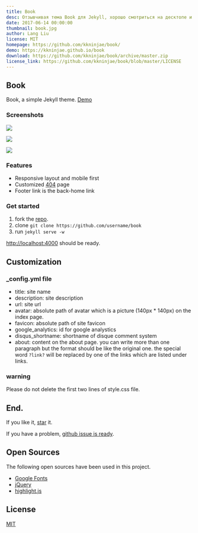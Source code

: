```yaml
---
title: Book
desc: Отзывчивая тема Book для Jekyll, хорошо смотриться на десктопе и мобильных приложениях.
date: 2017-06-14 00:00:00
thumbnail: book.jpg
author: Lang Liu
license: MIT
homepage: https://github.com/kkninjae/book/
demo: https://kkninjae.github.io/book
download: https://github.com/kkninjae/book/archive/master.zip
license_link: https://github.com/kkninjae/book/blob/master/LICENSE
---
```


Book
------

Book, a simple Jekyll theme. [Demo](http://kkninjae.github.io/book/)

### Screenshots

![](http://kkninjae.github.io/book/assets/img/mobile.jpg?raw=true)

![](http://kkninjae.github.io/book/assets/img/desktop.jpg?raw=true)

![](http://kkninjae.github.io/book/assets/img/404.jpg?raw=true)

### Features

* Responsive layout and mobile first
* Customized [404](http://kkninjae.github.io/book/hehe) page
* Footer link is the back-home link

### Get started

1.  fork the [repo](https://github.com/kkninjae/book/fork).
2.  clone `git clone https://github.com/username/book`
3.  run `jekyll serve -w`

[http://localhost:4000](http://localhost:4000) should be ready.

Customization
-------------

### _config.yml file

* title: site name
* description: site description
* url: site url
* avatar: absolute path of avatar which is a picture (140px * 140px) on the index page.
* favicon: absolute path of site favicon
* google_analytics: id for google analystics
* disqus_shortname: shortname of disque comment system
* about: content on the about page.
  you can write more than one paragraph but the format should be like the original one.
  the special word `?link?` will be replaced by one of the links which are listed under links.

### warning

Please do not delete the first two lines of style.css file.

End.
----

If you like it, [star](https://github.com/kkninjae/book) it.

If you have a problem, [github issue is ready](https://github.com/kkninjae/book/issues).

Open Sources
------------

The following open sources have been used in this project.

* [Google Fonts](https://www.google.com/fonts)
* [jQuery](https://jquery.com/)
* [highlight.js](https://highlightjs.org/)

License
-------

[MIT](./LICENSE)
